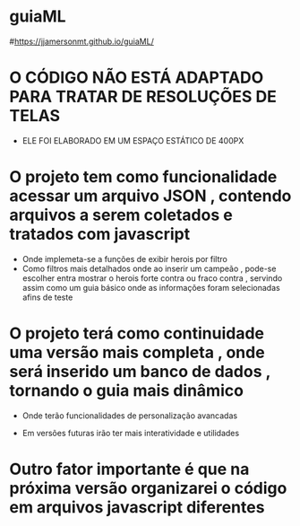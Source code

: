 # guiaML

#https://jjamersonmt.github.io/guiaML/

# O CÓDIGO NÃO ESTÁ ADAPTADO PARA TRATAR DE RESOLUÇÕES DE TELAS
- ELE FOI ELABORADO EM UM ESPAÇO ESTÁTICO DE 400PX

# O projeto tem como funcionalidade acessar um arquivo JSON , contendo arquivos a serem coletados e tratados com javascript 
- Onde implemeta-se a funções de exibir herois por filtro 
- Como filtros mais detalhados onde ao inserir um campeão , pode-se escolher entra mostrar o herois forte contra ou fraco contra , servindo assim como um guia básico onde as informações foram selecionadas afins de teste
# O projeto terá como continuidade uma versão mais completa , onde será inserido um banco de dados , tornando o guia mais dinâmico 

- Onde terão funcionalidades de personalização avancadas

- Em versões futuras irão ter mais interatividade e utilidades
# Outro fator importante é que na próxima versão organizarei o código em arquivos javascript diferentes
